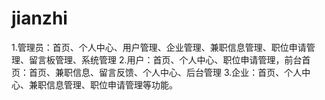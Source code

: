 # jianzhi
1.管理员：首页、个人中心、用户管理、企业管理、兼职信息管理、职位申请管理、留言板管理、系统管理 2.用户：首页、个人中心、职位申请管理，前台首页：首页、兼职信息、留言反馈、个人中心、后台管理 3.企业：首页、个人中心、兼职信息管理、职位申请管理等功能。
